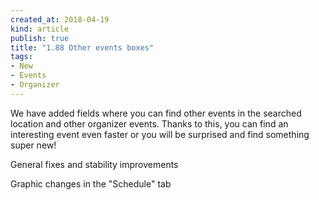 ```yaml
---
created_at: 2018-04-19 
kind: article
publish: true
title: "1.88 Other events boxes"
tags:
- New
- Events
- Organizer
---
```

We have added fields where you can find other events in the searched location and other organizer events. Thanks to this, you can find an interesting event even faster or you will be surprised and find something super new!
<p>
<p>
General fixes and stability improvements
<p>
Graphic changes in the "Schedule" tab
<p>
<img src="/images/zrzut4.png" alt="">
<ul>
<p>
<img src="/images/zrzut6.png" alt="">
<ul>